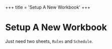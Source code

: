 +++
title = 'Setup A New Workbook'
+++
# Setup A New Workbook
Just need two sheets, `Rules` and `Schedule`.